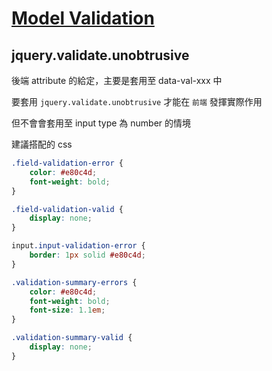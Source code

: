 # [Model Validation](https://docs.microsoft.com/zh-tw/aspnet/core/mvc/models/validation)

## jquery.validate.unobtrusive

後端 attribute 的給定，主要是套用至 data-val-xxx 中

要套用 `jquery.validate.unobtrusive` 才能在 `前端` 發揮實際作用

但不會會套用至 input type 為 number 的情境

建議搭配的 css

```css
.field-validation-error {
    color: #e80c4d;
    font-weight: bold;
}

.field-validation-valid {
    display: none;
}

input.input-validation-error {
    border: 1px solid #e80c4d;
}

.validation-summary-errors {
    color: #e80c4d;
    font-weight: bold;
    font-size: 1.1em;
}

.validation-summary-valid {
    display: none;
}
```
